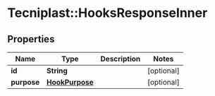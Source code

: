 # Tecniplast::HooksResponseInner

## Properties
Name | Type | Description | Notes
------------ | ------------- | ------------- | -------------
**id** | **String** |  | [optional] 
**purpose** | [**HookPurpose**](HookPurpose.md) |  | [optional] 


